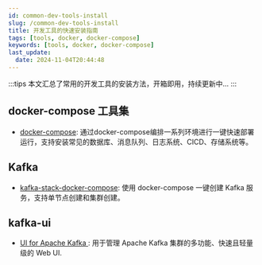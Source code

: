 ```yaml
---
id: common-dev-tools-install
slug: /common-dev-tools-install
title: 开发工具的快速安装指南
tags: [tools, docker, docker-compose]
keywords: [tools, docker, docker-compose]
last_update:
  date: 2024-11-04T20:44:48
---
```


:::tips
    本文汇总了常用的开发工具的安装方法，开箱即用，持续更新中...
:::

## docker-compose 工具集
- [docker-compose](https://github.com/zhengqingya/docker-compose): 通过docker-compose编排一系列环境进行一键快速部署运行，支持安装常见的数据库、消息队列、日志系统、CICD、存储系统等。

## Kafka
- [kafka-stack-docker-compose](https://github.com/conduktor/kafka-stack-docker-compose): 使用 docker-compose 一键创建 Kafka 服务，支持单节点创建和集群创建。

## kafka-ui
- [UI for Apache Kafka ](https://github.com/provectus/kafka-ui): 用于管理 Apache Kafka 集群的多功能、快速且轻量级的 Web UI.
